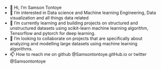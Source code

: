 - 👋 Hi, I’m Samson Tontoye
- 👀 I’m interested in Data science and Machine learning Engineering, Data visualization and all things data related 
- 🌱 I’m currently learning and building projects on structured and unstructured datasets using scikit-learn machine learning algorithm, Tensorflow and pytorch for deep learning.
- 💞️ I’m looking to collaborate on projects that are specifically about analyzing and modelling large datasets using machine learning algorithms. 
- 📫 How to reach me on github @Samsontontoye.gitHub.io or twitter @Samsontontoye

<!---
Samsontontoye/Samsontontoye is a ✨ special ✨ repository because its `README.md` (this file) appears on your GitHub profile.
You can click the Preview link to take a look at your changes.
--->
